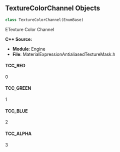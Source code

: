 ## TextureColorChannel Objects

```python
class TextureColorChannel(EnumBase)
```

ETexture Color Channel

**C++ Source:**

- **Module**: Engine
- **File**: MaterialExpressionAntialiasedTextureMask.h

<a id="unreal.TextureColorChannel.TCC_RED"></a>

#### TCC_RED

0

<a id="unreal.TextureColorChannel.TCC_GREEN"></a>

#### TCC_GREEN

1

<a id="unreal.TextureColorChannel.TCC_BLUE"></a>

#### TCC_BLUE

2

<a id="unreal.TextureColorChannel.TCC_ALPHA"></a>

#### TCC_ALPHA

3

<a id="unreal.MaterialAttributeBlend"></a>